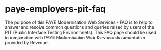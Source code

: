 # paye-employers-pit-faq
The purpose of this PAYE Modernisation Web Services - FAQ is to help to answer and resolve common questions and queries raised by users of the PIT (Public Interface Testing Environmnets). This FAQ page should be used in conjunction with PAYE Modernisation Web Services documentation provided by Revenue.
